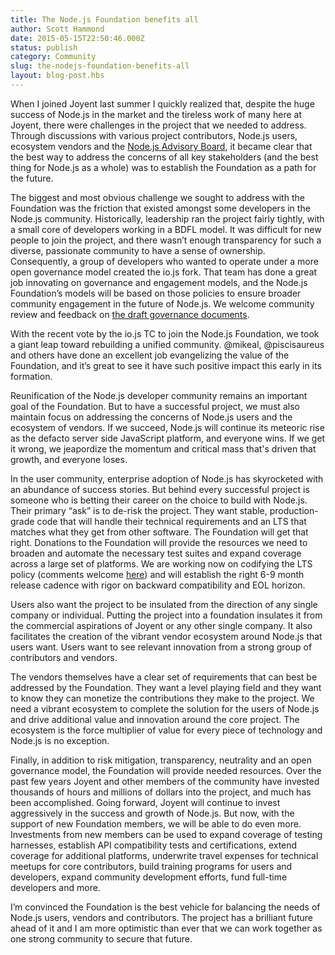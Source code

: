 ```yaml
---
title: The Node.js Foundation benefits all
author: Scott Hammond
date: 2015-05-15T22:50:46.000Z
status: publish
category: Community
slug: the-nodejs-foundation-benefits-all
layout: blog-post.hbs
---
```


When I joined Joyent last summer I quickly realized that, despite the huge success of Node.js in the market and the tireless work of many here at Joyent, there were challenges in the project that we needed to address. Through discussions with various project contributors, Node.js users, ecosystem vendors and the [Node.js Advisory Board](http://nodeadvisoryboard.com), it became clear that the best way to address the concerns of all key stakeholders (and the best thing for Node.js as a whole) was to establish the Foundation as a path for the future.

The biggest and most obvious challenge we sought to address with the Foundation was the friction that existed amongst some developers in the Node.js community. Historically, leadership ran the project fairly tightly, with a small core of developers working in a BDFL model. It was difficult for new people to join the project, and there wasn’t enough transparency for such a diverse, passionate community to have a sense of ownership. Consequently, a group of developers who wanted to operate under a more open governance model created the io.js fork. That team has done a great job innovating on governance and engagement models, and the Node.js Foundation’s models will be based on those policies to ensure broader community engagement in the future of Node.js. We welcome community review and feedback on [the draft governance documents](https://github.com/joyent/nodejs-advisory-board/tree/master/governance-proposal).

With the recent vote by the io.js TC to join the Node.js Foundation, we took a giant leap toward rebuilding a unified community. @mikeal, @piscisaureus and others have done an excellent job evangelizing the value of the Foundation, and it’s great to see it have such positive impact this early in its formation.

Reunification of the Node.js developer community remains an important goal of the Foundation. But to have a successful project, we must also maintain focus on addressing the concerns of Node.js users and the ecosystem of vendors. If we succeed, Node.js will continue its meteoric rise as the defacto server side JavaScript platform, and everyone wins. If we get it wrong, we jeapordize the momentum and critical mass that's driven that growth, and everyone loses.

In the user community, enterprise adoption of Node.js has skyrocketed with an abundance of success stories. But behind every successful project is someone who is betting their career on the choice to build with Node.js. Their primary “ask” is to de-risk the project. They want stable, production-grade code that will handle their technical requirements and an LTS that matches what they get from other software. The Foundation will get that right. Donations to the Foundation will provide the resources we need to broaden and automate the necessary test suites and expand coverage across a large set of platforms. We are working now on codifying the LTS policy (comments welcome [here](https://github.com/nodejs/dev-policy/issues/67)) and will establish the right 6-9 month release cadence with rigor on backward compatibility and EOL horizon.

Users also want the project to be insulated from the direction of any single company or individual. Putting the project into a foundation insulates it from the commercial aspirations of Joyent or any other single company. It also facilitates the creation of the vibrant vendor ecosystem around Node.js that users want. Users want to see relevant innovation from a strong group of contributors and vendors.

The vendors themselves have a clear set of requirements that can best be addressed by the Foundation. They want a level playing field and they want to know they can monetize the contributions they make to the project. We need a vibrant ecosystem to complete the solution for the users of Node.js and drive additional value and innovation around the core project. The ecosystem is the force multiplier of value for every piece of technology and Node.js is no exception.

Finally, in addition to risk mitigation, transparency, neutrality and an open governance model, the Foundation will provide needed resources. Over the past few years Joyent and other members of the community have invested thousands of hours and millions of dollars into the project, and much has been accomplished. Going forward, Joyent will continue to invest aggressively in the success and growth of Node.js. But now, with the support of new Foundation members, we will be able to do even more. Investments from new members can be used to expand coverage of testing harnesses, establish API compatibility tests and certifications, extend coverage for additional platforms, underwrite travel expenses for technical meetups for core contributors, build training programs for users and developers, expand community development efforts, fund full-time developers and more.

I’m convinced the Foundation is the best vehicle for balancing the needs of Node.js users, vendors and contributors. The project has a brilliant future ahead of it and I am more optimistic than ever that we can work together as one strong community to secure that future.

